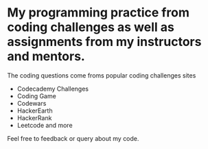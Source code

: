 # My programming practice from coding challenges as well as assignments from my instructors and mentors.

The coding questions come froms popular coding challenges sites
- Codecademy Challenges
- Coding Game
- Codewars
- HackerEarth
- HackerRank
- Leetcode
and more 

Feel free to feedback or query about my code.
